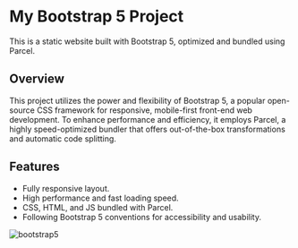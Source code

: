 # My Bootstrap 5 Project

This is a static website built with Bootstrap 5, optimized and bundled using Parcel.

## Overview

This project utilizes the power and flexibility of Bootstrap 5, a popular open-source CSS framework for responsive, mobile-first front-end web development. To enhance performance and efficiency, it employs Parcel, a highly speed-optimized bundler that offers out-of-the-box transformations and automatic code splitting.

## Features

- Fully responsive layout.
- High performance and fast loading speed.
- CSS, HTML, and JS bundled with Parcel.
- Following Bootstrap 5 conventions for accessibility and usability.


![bootstrap5](https://github.com/rufanmirganiyev/bootstrap5/assets/109354732/d55ba0b8-a433-4b9b-b5a5-4f5e7386df31)
